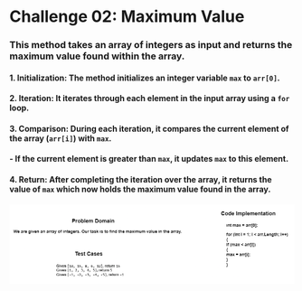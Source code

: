 
# Challenge 02: Maximum Value
### This method takes an array of integers as input and returns the maximum value found within the array.
#### 1. Initialization: The method initializes an integer variable `max` to `arr[0]`.
#### 2. Iteration: It iterates through each element in the input array using a `for` loop.
#### 3. Comparison: During each iteration, it compares the current element of the array (`arr[i]`) with `max`.
#### - If the current element is greater than `max`, it updates `max` to this element.
#### 4. Return: After completing the iteration over the array, it returns the value of `max` which now holds the maximum value found in the array.

![Maximum-Value](./mavValue.png)

